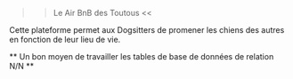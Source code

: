 >> Le Air BnB des Toutous <<

Cette plateforme permet aux Dogsitters de promener les chiens des autres en fonction de leur lieu de vie. 

** Un bon moyen de travailler les tables de base de données de relation N/N **